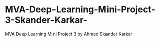 # MVA-Deep-Learning-Mini-Project-3-Skander-Karkar-
MVA Deep Learning Mini Project 3 by Ahmed Skander Karkar
